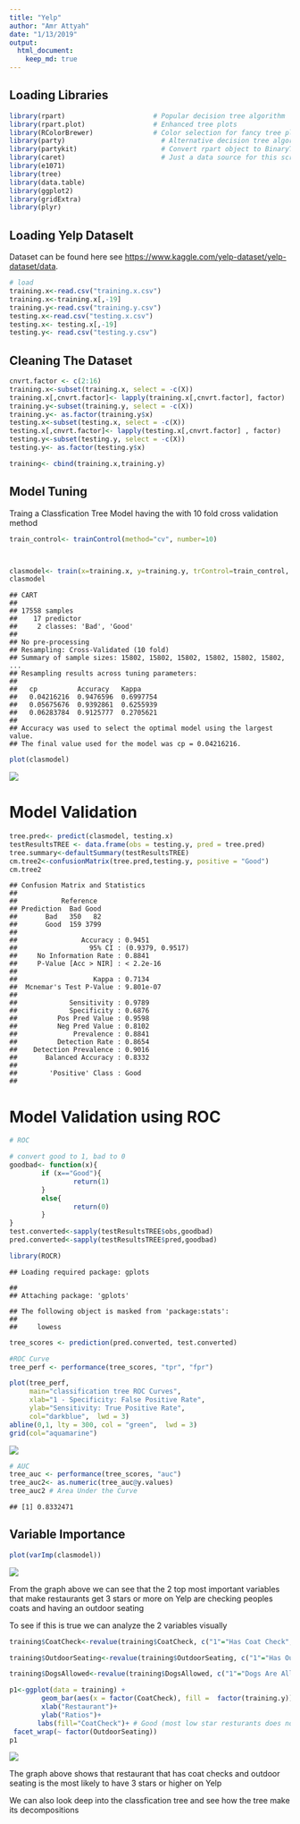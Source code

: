 ```yaml
---
title: "Yelp"
author: "Amr Attyah"
date: "1/13/2019"
output: 
  html_document:
    keep_md: true
---
```




## Loading Libraries

```r
library(rpart)				        # Popular decision tree algorithm
library(rpart.plot)			    	# Enhanced tree plots
library(RColorBrewer)			  	# Color selection for fancy tree plot
library(party)					      # Alternative decision tree algorithm
library(partykit)				      # Convert rpart object to BinaryTree
library(caret)					      # Just a data source for this script
library(e1071)
library(tree)
library(data.table)
library(ggplot2)
library(gridExtra)
library(plyr)
```


## Loading Yelp Dataselt
Dataset can be found here see <https://www.kaggle.com/yelp-dataset/yelp-dataset/data>.

```r
# load
training.x<-read.csv("training.x.csv")
training.x<-training.x[,-19]
training.y<-read.csv("training.y.csv")
testing.x<-read.csv("testing.x.csv")
testing.x<- testing.x[,-19]
testing.y<- read.csv("testing.y.csv")
```

## Cleaning The Dataset

```r
cnvrt.factor <- c(2:16)
training.x<-subset(training.x, select = -c(X))
training.x[,cnvrt.factor]<- lapply(training.x[,cnvrt.factor], factor)
training.y<-subset(training.y, select = -c(X))
training.y<- as.factor(training.y$x)
testing.x<-subset(testing.x, select = -c(X))
testing.x[,cnvrt.factor]<- lapply(testing.x[,cnvrt.factor] , factor)
testing.y<-subset(testing.y, select = -c(X))
testing.y<- as.factor(testing.y$x)

training<- cbind(training.x,training.y)
```

## Model Tuning
Traing a Classfication Tree Model having the with 10 fold cross validation method


```r
train_control<- trainControl(method="cv", number=10)



clasmodel<- train(x=training.x, y=training.y, trControl=train_control, method="rpart")
clasmodel
```

```
## CART 
## 
## 17558 samples
##    17 predictor
##     2 classes: 'Bad', 'Good' 
## 
## No pre-processing
## Resampling: Cross-Validated (10 fold) 
## Summary of sample sizes: 15802, 15802, 15802, 15802, 15802, 15802, ... 
## Resampling results across tuning parameters:
## 
##   cp          Accuracy   Kappa    
##   0.04216216  0.9476596  0.6997754
##   0.05675676  0.9392861  0.6255939
##   0.06283784  0.9125777  0.2705621
## 
## Accuracy was used to select the optimal model using the largest value.
## The final value used for the model was cp = 0.04216216.
```

```r
plot(clasmodel)
```

![](yelp_files/figure-html/unnamed-chunk-4-1.png)<!-- -->


# Model Validation


```r
tree.pred<- predict(clasmodel, testing.x)
testResultsTREE <- data.frame(obs = testing.y, pred = tree.pred)
tree.summary<-defaultSummary(testResultsTREE)
cm.tree2<-confusionMatrix(tree.pred,testing.y, positive = "Good")
cm.tree2
```

```
## Confusion Matrix and Statistics
## 
##           Reference
## Prediction  Bad Good
##       Bad   350   82
##       Good  159 3799
##                                           
##                Accuracy : 0.9451          
##                  95% CI : (0.9379, 0.9517)
##     No Information Rate : 0.8841          
##     P-Value [Acc > NIR] : < 2.2e-16       
##                                           
##                   Kappa : 0.7134          
##  Mcnemar's Test P-Value : 9.801e-07       
##                                           
##             Sensitivity : 0.9789          
##             Specificity : 0.6876          
##          Pos Pred Value : 0.9598          
##          Neg Pred Value : 0.8102          
##              Prevalence : 0.8841          
##          Detection Rate : 0.8654          
##    Detection Prevalence : 0.9016          
##       Balanced Accuracy : 0.8332          
##                                           
##        'Positive' Class : Good            
## 
```

# Model Validation using ROC

```r
# ROC

# convert good to 1, bad to 0
goodbad<- function(x){
        if (x=="Good"){
                return(1)
        }
        else{
                return(0)
        }
}
test.converted<-sapply(testResultsTREE$obs,goodbad) 
pred.converted<-sapply(testResultsTREE$pred,goodbad)

library(ROCR)
```

```
## Loading required package: gplots
```

```
## 
## Attaching package: 'gplots'
```

```
## The following object is masked from 'package:stats':
## 
##     lowess
```

```r
tree_scores <- prediction(pred.converted, test.converted)

#ROC Curve
tree_perf <- performance(tree_scores, "tpr", "fpr")

plot(tree_perf,
     main="classification tree ROC Curves",
     xlab="1 - Specificity: False Positive Rate",
     ylab="Sensitivity: True Positive Rate",
     col="darkblue",  lwd = 3)
abline(0,1, lty = 300, col = "green",  lwd = 3)
grid(col="aquamarine")
```

![](yelp_files/figure-html/unnamed-chunk-6-1.png)<!-- -->

```r
# AUC
tree_auc <- performance(tree_scores, "auc")
tree_auc2<- as.numeric(tree_auc@y.values)
tree_auc2 # Area Under the Curve
```

```
## [1] 0.8332471
```

## Variable Importance


```r
plot(varImp(clasmodel))
```

![](yelp_files/figure-html/unnamed-chunk-7-1.png)<!-- -->

From the graph above we can see that the 2 top most important variables that make restaurants get 3 stars or more on Yelp are checking peoples coats and having an outdoor seating

To see if this is true we can analyze the 2 variables visually 

```r
training$CoatCheck<-revalue(training$CoatCheck, c("1"="Has Coat Check", "0"="No Coat Check"))

training$OutdoorSeating<-revalue(training$OutdoorSeating, c("1"="Has Outdoor Seating", "0"="No Outdoor Seating"))

training$DogsAllowed<-revalue(training$DogsAllowed, c("1"="Dogs Are Allowed", "0"="Dogs Not Allowed"))
```


```r
p1<-ggplot(data = training) +
        geom_bar(aes(x = factor(CoatCheck), fill =  factor(training.y)), position = "fill",width = 0.3)+
        xlab("Restaurant")+
        ylab("Ratios")+
       labs(fill="CoatCheck")+ # Good (most low star resturants does not have valet, so it could be a good predictor)
 facet_wrap(~ factor(OutdoorSeating))
p1
```

![](yelp_files/figure-html/unnamed-chunk-9-1.png)<!-- -->

The graph above shows that restaurant that has coat checks and outdoor seating is the most likely to have 3 stars or higher on Yelp

We can also look deep into the classfication tree and see how the tree make its decompositions 


